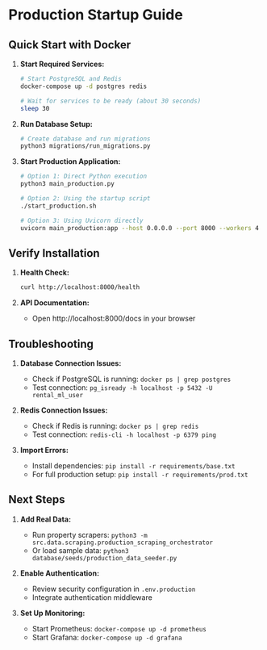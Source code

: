 # Production Startup Guide

## Quick Start with Docker

1. **Start Required Services:**
   ```bash
   # Start PostgreSQL and Redis
   docker-compose up -d postgres redis
   
   # Wait for services to be ready (about 30 seconds)
   sleep 30
   ```

2. **Run Database Setup:**
   ```bash
   # Create database and run migrations
   python3 migrations/run_migrations.py
   ```

3. **Start Production Application:**
   ```bash
   # Option 1: Direct Python execution
   python3 main_production.py
   
   # Option 2: Using the startup script
   ./start_production.sh
   
   # Option 3: Using Uvicorn directly
   uvicorn main_production:app --host 0.0.0.0 --port 8000 --workers 4
   ```

## Verify Installation

1. **Health Check:**
   ```bash
   curl http://localhost:8000/health
   ```

2. **API Documentation:**
   - Open http://localhost:8000/docs in your browser

## Troubleshooting

1. **Database Connection Issues:**
   - Check if PostgreSQL is running: `docker ps | grep postgres`
   - Test connection: `pg_isready -h localhost -p 5432 -U rental_ml_user`

2. **Redis Connection Issues:**
   - Check if Redis is running: `docker ps | grep redis`
   - Test connection: `redis-cli -h localhost -p 6379 ping`

3. **Import Errors:**
   - Install dependencies: `pip install -r requirements/base.txt`
   - For full production setup: `pip install -r requirements/prod.txt`

## Next Steps

1. **Add Real Data:**
   - Run property scrapers: `python3 -m src.data.scraping.production_scraping_orchestrator`
   - Or load sample data: `python3 database/seeds/production_data_seeder.py`

2. **Enable Authentication:**
   - Review security configuration in `.env.production`
   - Integrate authentication middleware

3. **Set Up Monitoring:**
   - Start Prometheus: `docker-compose up -d prometheus`
   - Start Grafana: `docker-compose up -d grafana`
